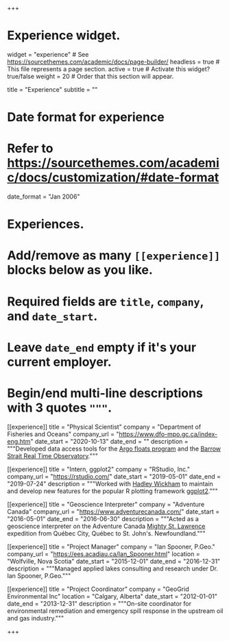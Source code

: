 +++
# Experience widget.
widget = "experience"  # See https://sourcethemes.com/academic/docs/page-builder/
headless = true  # This file represents a page section.
active = true  # Activate this widget? true/false
weight = 20  # Order that this section will appear.

title = "Experience"
subtitle = ""

# Date format for experience
#   Refer to https://sourcethemes.com/academic/docs/customization/#date-format
date_format = "Jan 2006"

# Experiences.
#   Add/remove as many `[[experience]]` blocks below as you like.
#   Required fields are `title`, `company`, and `date_start`.
#   Leave `date_end` empty if it's your current employer.
#   Begin/end multi-line descriptions with 3 quotes `"""`.

[[experience]]
  title = "Physical Scientist"
  company = "Department of Fisheries and Oceans"
  company_url = "https://www.dfo-mpo.gc.ca/index-eng.htm"
  date_start = "2020-10-13"
  date_end = ""
  description = """Developed data access tools for the [Argo floats program](http://www.meds-sdmm.dfo-mpo.gc.ca/isdm-gdsi/argo/index-eng.html) and the [Barrow Strait Real Time Observatory](https://noise.phys.ocean.dal.ca/barrow/)."""

[[experience]]
  title = "Intern, ggplot2"
  company = "RStudio, Inc."
  company_url = "https://rstudio.com/"
  date_start = "2019-05-01"
  date_end = "2019-07-24"
  description = """Worked with [Hadley Wickham](http://hadley.nz) to maintain and develop new features for the popular R plotting framework [ggplot2](https://ggplot2.tidyverse.org/)."""

[[experience]]
  title = "Geoscience Interpreter"
  company = "Adventure Canada"
  company_url = "https://www.adventurecanada.com/"
  date_start = "2016-05-01"
  date_end = "2016-06-30"
  description = """Acted as a geoscience interpreter on the Adventure Canada [Mighty St. Lawrence](https://www.adventurecanada.com/atlantic-canada-expedition-cruises/mighty-saint-lawrence) expedition from Québec City, Québec to St. John's. Newfoundland."""

[[experience]]
  title = "Project Manager"
  company = "Ian Spooner, P.Geo."
  company_url = "https://ees.acadiau.ca/Ian_Spooner.html"
  location = "Wolfville, Nova Scotia"
  date_start = "2015-12-01"
  date_end = "2016-12-31"
  description = """Managed applied lakes consulting and research under Dr. Ian Spooner, P.Geo."""

[[experience]]
  title = "Project Coordinator"
  company = "GeoGrid Environmental Inc"
  location = "Calgary, Alberta"
  date_start = "2012-01-01"
  date_end = "2013-12-31"
  description = """On-site coordinator for environmental remediation and emergency spill response in the upstream oil and gas industry."""

+++
